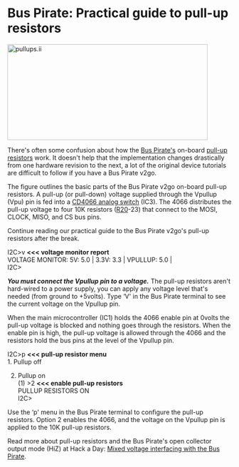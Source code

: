 <h1>Bus Pirate: Practical guide to pull-up resistors</h1>

<p><img src='http://wherelabs.files.wordpress.com/2009/07/pullups-ii.png?w=450&#038;h=215' alt='pullups.ii' height='215' width='450' title='pullups.ii' /></p>
<p>There's often some confusion about how the <a href='http://www.buspirate.com'>Bus Pirate's</a> on-board <a href='http://en.wikipedia.org/wiki/Pull-up_resistor'>pull-up resistors</a> work. It doesn't help that the implementation changes drastically from one hardware revision to the next, a lot of the original device tutorials are difficult to follow if you have a Bus Pirate v2go.</p>

<p>The figure outlines the basic parts of the Bus Pirate v2go on-board pull-up resistors. A pull-up (or pull-down) voltage supplied through the Vpullup (Vpu) pin is fed into a  <a href='http://focus.ti.com/docs/prod/folders/print/cd4066b.html'>CD4066 analog switch</a> (IC3). The 4066 distributes the pull-up voltage to four 10K resistors (<a href='https://code.google.com/p/the-bus-pirate/source/detail?r=20'>R20</a>-23) that connect to the MOSI, CLOCK, MISO, and CS bus pins.</p>
<p>Continue reading our practical guide to the Bus Pirate v2go's pull-up resistors after the break.</p>
<p><span></span></p>
<p>I2C>v <span><strong><<< voltage monitor report</strong><br />
</span>VOLTAGE MONITOR: 5V: 5.0 | 3.3V: 3.3 | VPULLUP: 5.0 |<br />
I2C></p>

<p><strong><em>You must connect the Vpullup pin to a voltage.</em></strong> The pull-up resistors aren't hard-wired to a power supply, you can apply any voltage level that's needed (from ground to +5volts). Type ‘V' in the Bus Pirate terminal to see the current voltage on the Vpullup pin.</p>
<p>When the main microcontroller (IC1) holds the 4066 enable pin at 0volts the pull-up voltage is blocked and nothing goes through the resistors. When the enable pin is high, the pull-up voltage is allowed through the 4066 and the resistors  hold the bus pins at the level of the Vpullup pin.</p>
<p>I2C>p <span><strong><<< pull-up resistor menu</strong></span><br />
1. Pullup off<br />

2. Pullup on<br />
(1) >2 <span><strong><<< enable pull-up resistors</strong></span><br />
PULLUP RESISTORS ON<br />
I2C></p>
<p>Use the ‘p' menu in the Bus Pirate terminal to configure the pull-up resistors. Option 2 enables the 4066, and the voltage on the Vpullup pin is applied to the 10K pull-up resistors.</p>
<p>Read more about pull-up resistors and the Bus Pirate's open collector output mode (HiZ) at Hack a Day: <a href='http://hackaday.com/2009/07/01/mixed-voltage-interfacing-with-the-bus-pirate/'>Mixed voltage interfacing with the Bus Pirate</a>.</p>
